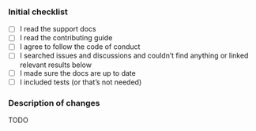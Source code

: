 <!--
  Please check the needed checkboxes ([ ] -> [x]).
  Leave the comments as they are: they do not show on GitHub.

  Please try to limit the scope,
  provide a general description of the changes,
  and remember it’s up to you to convince us to land it.

  We are excited about pull requests.
  Thank you!
-->

### Initial checklist

* [ ] I read the support docs <!-- https://github.com/micromark/.github/blob/main/support.md -->
* [ ] I read the contributing guide <!-- https://github.com/micromark/.github/blob/main/contributing.md -->
* [ ] I agree to follow the code of conduct <!-- https://github.com/micromark/.github/blob/main/code-of-conduct.md -->
* [ ] I searched issues and discussions and couldn’t find anything or linked relevant results below <!-- https://github.com/search?q=user%3Amicromark&type=issues and https://github.com/orgs/micromark/discussions -->
* [ ] I made sure the docs are up to date
* [ ] I included tests (or that’s not needed)

### Description of changes

TODO

<!--do not edit: pr-->
